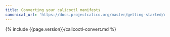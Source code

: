 ```yaml
---
title: Converting your calicoctl manifests
canonical_url: 'https://docs.projectcalico.org/master/getting-started/openstack/upgrade/convert'
---
```


{% include {{page.version}}/calicoctl-convert.md %}
